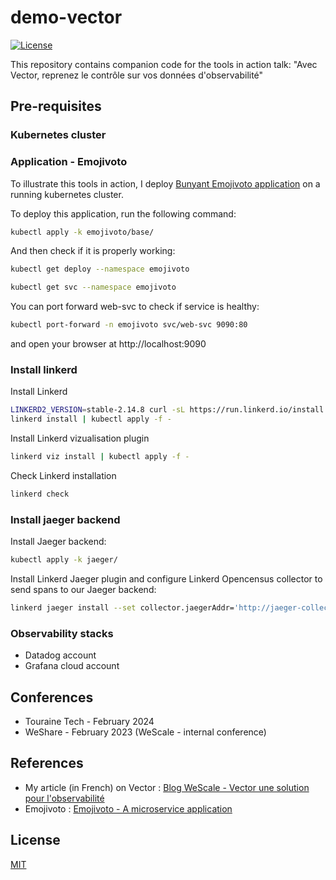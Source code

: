 # demo-vector

[![License](https://img.shields.io/badge/license-MIT-blue.svg)](https://opensource.org/licenses/MIT)

This repository contains companion code for the tools in  action talk: "Avec Vector, reprenez le contrôle sur vos données d'observabilité"

## Pre-requisites

### Kubernetes cluster

### Application - Emojivoto
To illustrate this tools in action, I deploy [Bunyant Emojivoto application](https://github.com/BuoyantIO/emojivoto) on a running kubernetes cluster.

To deploy this application, run the following command:
```bash
kubectl apply -k emojivoto/base/
```

And then check if it is properly working:

```bash
kubectl get deploy --namespace emojivoto
```

```bash
kubectl get svc --namespace emojivoto
```

You can port forward web-svc to check if service is healthy:
```bash
kubectl port-forward -n emojivoto svc/web-svc 9090:80
```
and open your browser at http://localhost:9090

### Install linkerd

Install Linkerd
```bash
LINKERD2_VERSION=stable-2.14.8 curl -sL https://run.linkerd.io/install | sh
linkerd install | kubectl apply -f -
```

Install Linkerd vizualisation plugin
```bash
linkerd viz install | kubectl apply -f -
```
Check Linkerd installation

```bash
linkerd check
```
### Install jaeger backend

Install Jaeger backend:
```bash
kubectl apply -k jaeger/
```

Install Linkerd Jaeger plugin and configure Linkerd Opencensus collector to send spans to our Jaeger backend:
```bash
linkerd jaeger install --set collector.jaegerAddr='http://jaeger-collector.tracing:14268/api/traces' | kubectl apply -f -
```

### Observability stacks

- Datadog account
- Grafana cloud account

## Conferences

- Touraine Tech - February 2024
- WeShare - February 2023 (WeScale - internal conference)

## References
- My article (in French) on Vector : [Blog WeScale - Vector une solution pour l'observabilité](https://blog.wescale.fr/vector-une-solution-pour-lobservabilit%C3%A9)
- Emojivoto : [Emojivoto - A microservice application](https://github.com/BuoyantIO/emojivoto)

## License

[MIT](https://opensource.org/licenses/MIT)

